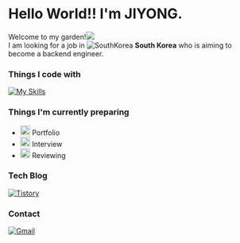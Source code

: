 <h1>Hello World!! I'm JIYONG.</h1>

<p>Welcome to my garden!<img src="https://cdn-icons-png.flaticon.com/32/3090/3090490.png" /><br/>I am looking for a job in 
  <img alt="SouthKorea" src="https://cdn-icons-png.flaticon.com/16/3909/3909425.png" /> <b>South Korea</b> who is aiming to become a backend engineer.</p>

<h3>Things I code with</h3>

[![My Skills](https://skillicons.dev/icons?i=java,spring,hibernate,mysql,js,vue,vuetify,pinia,docker,aws,git,github,idea,vscode&theme=light)](https://skillicons.dev)

<h3>Things I'm currently preparing</h3>
<ul>
  <li><img src="https://em-content.zobj.net/thumbs/160/google/350/fire_1f525.png" width="20" alt="new" /> Portfolio</li>
  <li><img src="https://em-content.zobj.net/thumbs/160/google/350/fire_1f525.png" width="20" alt="new" /> Interview</li>
  <li><img src="https://em-content.zobj.net/thumbs/160/google/350/fire_1f525.png" width="20" alt="new" /> Reviewing</li>
</ul>

<h3>Tech Blog</h3>
<p>
  <a href="https://somuchthings.tistory.com"><img alt="Tistory" src="https://img.shields.io/badge/-Tistory-FFFFFF?style=for-the-badge&logo=tistory&logoColor=black" /></a>
</p>

<h3>Contact</h3>
<p>
  <a href="mailto:jeidiiy98@gmail.com"><img alt="Gmail" src="https://img.shields.io/badge/-Gmail-EA4335?style=for-the-badge&logo=gmail&logoColor=white" /></a>
</p>
